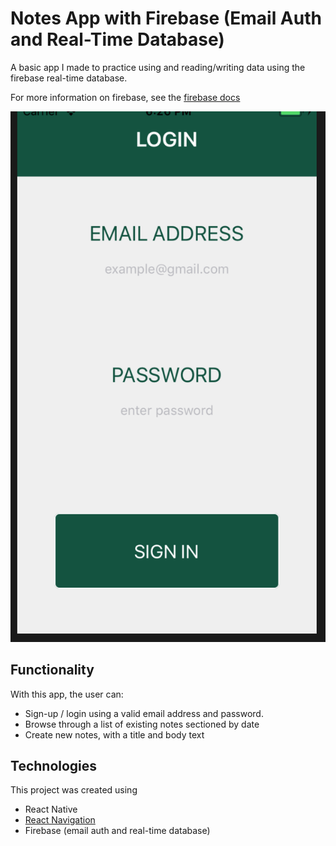 # Notes App with Firebase (Email Auth and Real-Time Database)

A basic app I made to practice using and reading/writing data using the firebase real-time database.

For more information on firebase, see the [firebase docs](https://firebase.google.com/docs/)

![App Screenshot](/assets/screenshot.png?raw=true)

## Functionality

With this app, the user can:

* Sign-up / login using a valid email address and password.
* Browse through a list of existing notes sectioned by date
* Create new notes, with a title and body text

## Technologies

This project was created using

* React Native
* [React Navigation](https://github.com/react-navigation/react-navigation)
* Firebase (email auth and real-time database)
